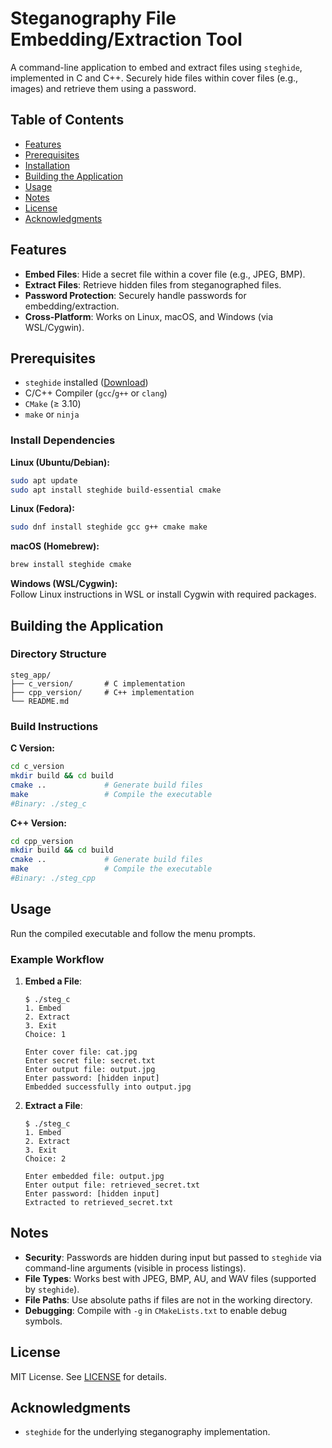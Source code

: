 # Steganography File Embedding/Extraction Tool

A command-line application to embed and extract files using `steghide`, implemented in C and C++. Securely hide files within cover files (e.g., images) and retrieve them using a password.

## Table of Contents

- [Features](#features)
- [Prerequisites](#prerequisites)
- [Installation](#installation)
- [Building the Application](#building-the-application)
- [Usage](#usage)
- [Notes](#notes)
- [License](#license)
- [Acknowledgments](#acknowledgments)

## Features

- **Embed Files**: Hide a secret file within a cover file (e.g., JPEG, BMP).
- **Extract Files**: Retrieve hidden files from steganographed files.
- **Password Protection**: Securely handle passwords for embedding/extraction.
- **Cross-Platform**: Works on Linux, macOS, and Windows (via WSL/Cygwin).

## Prerequisites

- `steghide` installed ([Download](http://steghide.sourceforge.net/))
- C/C++ Compiler (`gcc`/`g++` or `clang`)
- `CMake` (≥ 3.10)
- `make` or `ninja`

### Install Dependencies

**Linux (Ubuntu/Debian):**
```bash
sudo apt update
sudo apt install steghide build-essential cmake
```

**Linux (Fedora):**
```bash
sudo dnf install steghide gcc g++ cmake make
```

**macOS (Homebrew):**
```bash
brew install steghide cmake
```

**Windows (WSL/Cygwin):**  
Follow Linux instructions in WSL or install Cygwin with required packages.

## Building the Application

### Directory Structure
```
steg_app/
├── c_version/       # C implementation
├── cpp_version/     # C++ implementation
└── README.md
```

### Build Instructions

**C Version:**
```bash
cd c_version
mkdir build && cd build
cmake ..             # Generate build files
make                 # Compile the executable
#Binary: ./steg_c
```

**C++ Version:**
```bash
cd cpp_version
mkdir build && cd build
cmake ..             # Generate build files
make                 # Compile the executable
#Binary: ./steg_cpp
```

## Usage
Run the compiled executable and follow the menu prompts.

### Example Workflow
1. **Embed a File**:
   ```
   $ ./steg_c
   1. Embed
   2. Extract
   3. Exit
   Choice: 1

   Enter cover file: cat.jpg
   Enter secret file: secret.txt
   Enter output file: output.jpg
   Enter password: [hidden input]
   Embedded successfully into output.jpg
   ```

2. **Extract a File**:
   ```
   $ ./steg_c
   1. Embed
   2. Extract
   3. Exit
   Choice: 2

   Enter embedded file: output.jpg
   Enter output file: retrieved_secret.txt
   Enter password: [hidden input]
   Extracted to retrieved_secret.txt
   ```

## Notes
- **Security**: Passwords are hidden during input but passed to `steghide` via command-line arguments (visible in process listings).
- **File Types**: Works best with JPEG, BMP, AU, and WAV files (supported by `steghide`).
- **File Paths**: Use absolute paths if files are not in the working directory.
- **Debugging**: Compile with `-g` in `CMakeLists.txt` to enable debug symbols.

## License
MIT License. See [LICENSE](LICENSE) for details.

## Acknowledgments
- `steghide` for the underlying steganography implementation.
